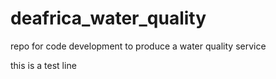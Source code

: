# deafrica_water_quality
repo for code development to produce a water quality service

this is a test line

